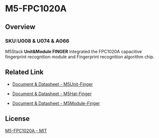 # M5-FPC1020A

## Overview

### SKU:U008 & U074 & A066

M5Stack **Unit&Module FINGER** integrated the FPC1020A capacitive fingerprint recognition module and Fingerprint recognition algorithm chip.

## Related Link

- [Document & Datasheet - M5Unit-Finger](https://docs.m5stack.com/en/unit/finger)

- [Document & Datasheet - M5Hat-Finger](https://docs.m5stack.com/en/hat/hat-finger)

- [Document & Datasheet - M5Module-Finger](https://docs.m5stack.com/en/module/faces_finger)

## License

[M5-FPC1020A - MIT](LICENSE)

